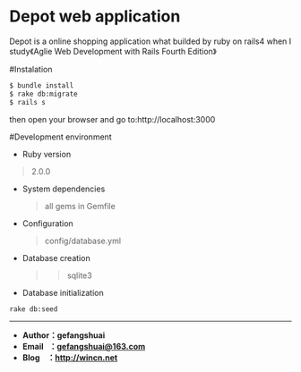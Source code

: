 
Depot web application
=====================
Depot is a online shopping application what builded by ruby on rails4 when I study《Aglie Web Development with Rails Fourth Edition》

#Instalation
```bash
$ bundle install
$ rake db:migrate
$ rails s
```
then open your browser and go to:http://localhost:3000

#Development environment
* Ruby version
>2.0.0

* System dependencies
  >all gems in Gemfile
* Configuration
  >config/database.yml
* Database creation
   >>sqlite3
* Database initialization

```sh
rake db:seed
```

----------
 - **Author：gefangshuai**
 - **Email&nbsp;&nbsp;&nbsp;：gefangshuai@163.com**
 - **Blog&nbsp;&nbsp;&nbsp;&nbsp;：http://wincn.net**